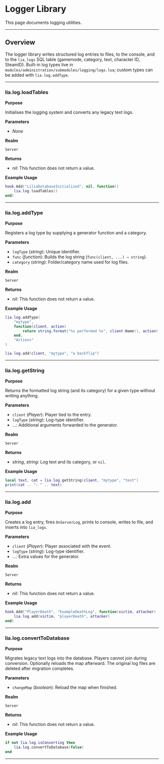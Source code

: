 # Logger Library

This page documents logging utilities.

---

## Overview

The logger library writes structured log entries to files, to the console, and to the `lia_logs` SQL table (gamemode, category, text, character ID, SteamID). Built-in log types live in `modules/administration/submodules/logging/logs.lua`; custom types can be added with `lia.log.addType`.

---

### lia.log.loadTables

**Purpose**

Initialises the logging system and converts any legacy text logs.

**Parameters**

* *None*

**Realm**

`Server`

**Returns**

* *nil*: This function does not return a value.

**Example Usage**

```lua
hook.Add("LiliaDatabaseInitialized", nil, function()
    lia.log.loadTables()
end)
```

---

### lia.log.addType

**Purpose**

Registers a log type by supplying a generator function and a category.

**Parameters**

* `logType` (*string*): Unique identifier.
* `func` (*function*): Builds the log string (`func(client, ...) → string`).
* `category` (*string*): Folder/category name used for log files.

**Realm**

`Server`

**Returns**

* *nil*: This function does not return a value.

**Example Usage**

```lua
lia.log.addType(
    "mytype",
    function(client, action)
        return string.format("%s performed %s", client:Name(), action)
    end,
    "Actions"
)

lia.log.add(client, "mytype", "a backflip")
```

---

### lia.log.getString

**Purpose**

Returns the formatted log string (and its category) for a given type without writing anything.

**Parameters**

* `client` (*Player*): Player tied to the entry.
* `logType` (*string*): Log-type identifier.
* …: Additional arguments forwarded to the generator.

**Realm**

`Server`

**Returns**

* *string*, *string*: Log text and its category, or `nil`.

**Example Usage**

```lua
local text, cat = lia.log.getString(client, "mytype", "test")
print(cat .. ": " .. text)
```

---

### lia.log.add

**Purpose**

Creates a log entry, fires `OnServerLog`, prints to console, writes to file, and inserts into `lia_logs`.

**Parameters**

* `client` (*Player*): Player associated with the event.
* `logType` (*string*): Log-type identifier.
* …: Extra values for the generator.

**Realm**

`Server`

**Returns**

* *nil*: This function does not return a value.

**Example Usage**

```lua
hook.Add("PlayerDeath", "ExampleDeathLog", function(victim, attacker)
    lia.log.add(victim, "playerDeath", attacker)
end)
```

---

### lia.log.convertToDatabase

**Purpose**

Migrates legacy text logs into the database. Players cannot join during conversion. Optionally reloads the map afterward. The original log files are deleted after migration completes.

**Parameters**

* `changeMap` (*boolean*): Reload the map when finished.

**Realm**

`Server`

**Returns**

* *nil*: This function does not return a value.

**Example Usage**

```lua
if not lia.log.isConverting then
    lia.log.convertToDatabase(false)
end
```
---